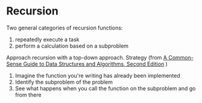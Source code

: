 # Recursion
Two general categories of recursion functions:
1. repeatedly execute a task
2. perform a calculation based on a subproblem

Approach recursion with a top-down approach.
Strategy (from [A Common-Sense Guide to Data Structures and Algorithms, Second Edition](https://pragprog.com/titles/jwdsal2/a-common-sense-guide-to-data-structures-and-algorithms-second-edition/) )
1. Imagine the function you're writing has already been implemented
2. Identify the subproblem of the problem
3. See what happens when you call the function on the subproblem and go from there

